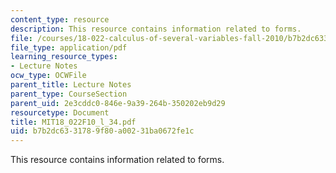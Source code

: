 ```yaml
---
content_type: resource
description: This resource contains information related to forms.
file: /courses/18-022-calculus-of-several-variables-fall-2010/b7b2dc6331789f80a00231ba0672fe1c_MIT18_022F10_l_34.pdf
file_type: application/pdf
learning_resource_types:
- Lecture Notes
ocw_type: OCWFile
parent_title: Lecture Notes
parent_type: CourseSection
parent_uid: 2e3cddc0-846e-9a39-264b-350202eb9d29
resourcetype: Document
title: MIT18_022F10_l_34.pdf
uid: b7b2dc63-3178-9f80-a002-31ba0672fe1c
---
```

This resource contains information related to forms.

